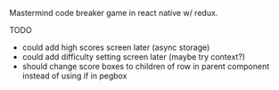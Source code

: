 Mastermind code breaker game in react native w/ redux.

TODO

- could add high scores screen later (async storage)
- could add difficulty setting screen later (maybe try context?)
- should change score boxes to children of row in parent component instead of using if in pegbox
